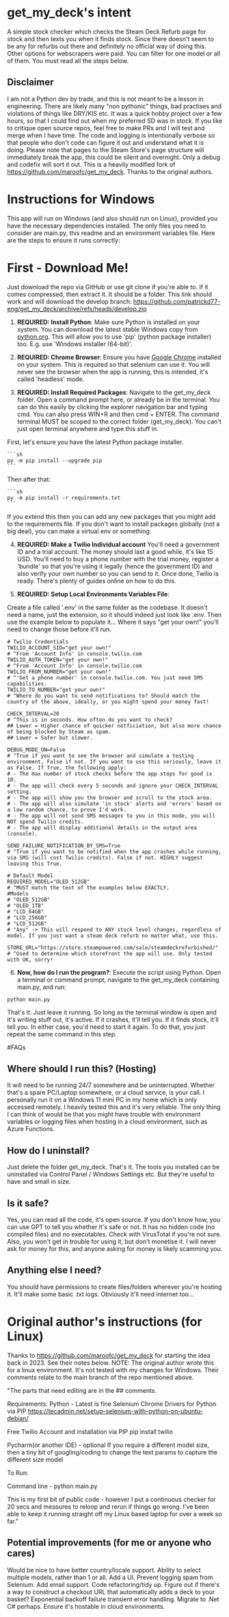 # get_my_deck's intent
A simple stock checker which checks the Steam Deck Refurb page for stock and then texts you when it finds stock.
Since there doesn't seem to be any for refurbs out there and definitely no official way of doing this. Other options for webscrapers were paid.
You can filter for one model or all of them.
You must read all the steps below.


## Disclaimer
I am not a Python dev by trade, and this is not meant to be a lesson in engineering. There are likely many "non pythonic" things, bad practises and violations of things like DRY/KIS etc. It was a quick hobby project over a few hours, so that I could find out when my preferred SD was in stock. If you like to critique open source repos, feel free to make PRs and I will test and merge when I have time. The code and logging is intentionally verbose so that people who don't code can figure it out and understand what it is doing.
Please note that pages to the Steam Store's page structure will immediately break the app, this could be silent and overnight. Only a debug and codefix will sort it out.
This is a heavily modified fork of https://github.com/maroofc/get_my_deck. Thanks to the original authors.

# Instructions for Windows

This app will run on Windows (and also should run on Linux), provided you have the necessary dependencies installed. The only files you need to consider are main.py, this readme and an environment variables file. Here are the steps to ensure it runs correctly:

# First - Download Me!
Just download the repo via GitHub or use git clone if you're able to. If it comes compressed, then extract it. It should be a folder. This link should work and will download the develop branch: https://github.com/patrickd77-eng/get_my_deck/archive/refs/heads/develop.zip

1. **REQUIRED: Install Python**:
Make sure Python is installed on your system. You can download the latest stable Windows copy from [python.org](https://www.python.org/downloads/). This will allow you to use 'pip' (python package installer) too. E.g. use 'Windows installer (64-bit)'.

2. **REQUIRED: Chrome Browser**:
Ensure you have [Google Chrome](https://www.google.com/chrome/) installed on your system. This is required so that selenium can use it. You will never see the browser when the app is running, this is intended, it's called 'headless' mode.

3. **REQUIRED: Install Required Packages**:
Navigate to the get_my_deck folder. Open a command prompt here, or already be in the terminal.
You can do this easily by clicking the explorer navigation bar and typing cmd. You can also press WIN+R and then cmd + ENTER.
The command terminal MUST be scoped to the correct folder (get_my_deck). You can't just open terminal anywhere and type this stuff in.

First, let's ensure you have the latest Python package installer.

    ```sh
    py -m pip install --upgrade pip    
    ```
Then after that:

    ```sh
    py -m pip install -r requirements.txt
    ```

If you extend this then you can add any new packages that you might add to the requirements file. If you don't want to install packages globally (not a big deal), you can make a virtual env or something.

4. **REQUIRED: Make a Twilio Individual account**
You'll need a government ID and a trial account. The money should last a good while, it's like 15 USD.
You'll need to buy a phone number with the trial money, register a 'bundle' so that you're using it legally (hence the government ID) and also verify your own number so you can send to it.
Once done, Twilio is ready.
There's plenty of guides online on how to do this.

5. **REQUIRED: Setup Local Environments Variables File**: 

Create a file called '.env' in the same folder as the codebase. It doesn't need a name, just the extension, so it should indeed just look like .env. Then use the example below to populate it... Where it says "get your own!" you'll need to change those before it'll run.

```
# Twilio Credentials
TWILIO_ACCOUNT_SID="get your own!"
# ^From 'Account Info' in console.twilio.com
TWILIO_AUTH_TOKEN="get your own!"
# ^From 'Account Info' in console.twilio.com
TWILIO_FROM_NUMBER="get your own!"
# ^'Get a phone number' in console.twilio.com. You just need SMS capabilities.
TWILIO_TO_NUMBER="get your own!"
# ^Where do you want to send notifications to? Should match the country of the above, ideally, or you might spend your money fast!

CHECK_INTERVAL=20
# ^This is in seconds. How often do you want to check?
## Lower = Higher chance of quicker notficiation, but also more chance of being blocked by Steam as spam.
## Lower = Safer but slower.

DEBUG_MODE_ON=False
# ^True if you want to see the browser and simulate a testing environment, False if not. If you want to use this seriously, leave it as False. If True, the following apply:
# - The max number of stock checks before the app stops for good is 10. 
# - The app will check every 5 seconds and ignore your CHECK_INTERVAL setting. 
# - The app will show you the browser and scroll to the stock area. 
# - The app will also simulate 'in stock' alerts and 'errors' based on a low random chance, to prove I'd work. 
# - The app will not send SMS messages to you in this mode, you will NOT spend Twilio credits.
# - The app will display additional details in the output area (console).

SEND_FAILURE_NOTIFICATION_BY_SMS=True
# ^True if you want to be notified when the app crashes while running, via SMS (will cost Twilio credits). False if not. HIGHLY suggest leaving this True.

# Default Model
REQUIRED_MODEL="OLED_512GB"
# ^MUST match the text of the examples below EXACTLY.
#Models
# "OLED_512GB"
# "OLED_1TB"
# "LCD_64GB"
# "LCD_256GB"
# "LCD_512GB"
# "Any" -> This will respond to ANY stock level changes, regardless of model. If you just want a steam deck refurb no matter what, use this.

STORE_URL="https://store.steampowered.com/sale/steamdeckrefurbished/"
# ^Used to determine which storefront the app will use. Only tested with UK, sorry!
```

6. **Now, how do I run the program?**: Execute the script using Python. Open a terminal or command prompt, navigate to the get_my_deck containing main.py, and run:

```
python main.py
```    

That's it. Just leave it running. So long as the terminal window is open and it's writing stuff out, it's active. If it crashes, it'll tell you. If it finds stock, it'll tell you. In either case, you'd need to start it again. To do that, you just repeat the same command in this step.

#FAQs
## Where should I run this? (Hosting)
It will need to be running 24/7 somewhere and be uninterrupted. Whether that's a spare PC/Laptop somewhere, or a cloud service, is your call. I personally run it on a Windows 11 mini PC in my home which is only accessed remotely. I heavily tested this and it's very reliable. The only thing I can think of would be that you might have trouble with environment variables or logging files when hosting in a cloud environment, such as Azure Functions.

## How do I uninstall?
Just delete the folder get_my_deck. That's it. The tools you installed can be uninstalled via Control Panel / Windows Settings etc. But they're useful to have and small in size.

## Is it safe?
Yes, you can read all the code, it's open source. If you don't know how, you can use GPT to tell you whether it's safe or not. It has no hidden code (no compiled files) and no executables. Check with VirusTotal if you're not sure. Also, you won't get in trouble for using it, but don't monetise it. I will never ask for money for this, and anyone asking for money is likely scamming you.

## Anything else I need?
You should have permissions to create files/folders wherever you're hosting it. It'll make some basic .txt logs. Obviously it'll need internet too...

# Original author's instructions (for Linux) 

Thanks to https://github.com/maroofc/get_my_deck for starting the idea back in 2023. See their notes below. NOTE: The original author wrote this for a linux environment. It's not tested with my changes for Windows. Their comments relate to the main branch of the repo mentioned above.

"The parts that need editing are in the ## comments.

Requirements: 
Python - Latest is fine
Selenium Chrome Drivers for Python via PIP
https://tecadmin.net/setup-selenium-with-python-on-ubuntu-debian/

Free Twilio Account and installation via PIP
pip install twilio 

Pycharm(or another IDE) - optional
If you require a different model size, then a tiny bit of googling/coding to change the text params to capture the different size model

To Run:

Command line - python main.py

This is my first bit of public code - however I put a continuous checker for 20 secs and measures to reloop and rerun if things go wrong.
I've been able to keep it running straight off my Linux based laptop for over a week so far."

## Potential improvements (for me or anyone who cares)
Would be nice to have better country/locale support.
Ability to select multiple models, rather than 1 or all.
Add a UI.
Prevent logging spam from Selenium.
Add email support.
Code refactoring/tidy up.
Figure out if there's a way to construct a checkout URL that automatically adds a deck to your basket?
Exponential backoff failure transient error handling.
Migrate to .Net C# perhaps.
Ensure it's hostable in cloud environments.